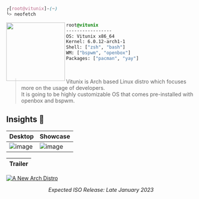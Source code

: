  
 
```css
┌[root@vitunix]-(~)
└> neofetch
```
 

<div style="display:block;text-align:left"><img align="left" src="https://media.tenor.com/7OM1QNVM3-wAAAAC/archpepe.gif" border="0" style="width:156px;">

  ```css
  root@vitunix
  -----------------
  OS: Vitunix x86_64
  Kernel: 6.0.12-arch1-1
  Shell: ["zsh", "bash"]
  WM: ["bspwm", "openbox"]
  Packages: ["pacman", "yay"]
  
  ```
</div>

<br />

> Vitunix is Arch based Linux distro which focuses more on the usage of developers. <br />
> It is going to be highly customizable OS that comes pre-installed with openbox and bspwm.


## Insights 👀
|Desktop|Showcase|
|--|--|
| ![image](https://user-images.githubusercontent.com/56447720/213880447-fea9644d-6cc6-4f75-9120-8d5a04454fcb.png) | ![image](https://user-images.githubusercontent.com/56447720/213880338-a1803fcc-3a44-4317-a2b6-78b6651fa891.png)

|Trailer|
|--|
[![A New Arch Distro](https://user-images.githubusercontent.com/56447720/213922450-e575d747-cb50-4cc2-821a-6551a62f68fb.jpg)](https://youtu.be/67lBAj5_4Yk)




<p align="center">
<i> Expected ISO Release: Late January 2023 </i>
<br />
</p>
